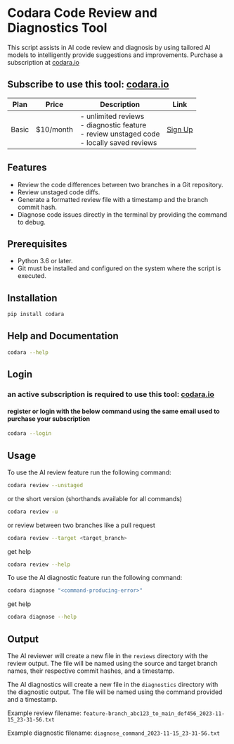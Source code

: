 # Codara Code Review and Diagnostics Tool

This script assists in AI code review and diagnosis by using tailored AI models to intelligently provide suggestions and improvements. Purchase a subscription at [codara.io](https://codara.io)

## Subscribe to use this tool: [codara.io](https://codara.io)

| Plan      | Price     | Description                                                                                            | Link            |
|-----------|-----------|--------------------------------------------------------------------------------------------------------|-----------------|
| Basic     | $10/month | - unlimited reviews<br/> - diagnostic feature<br/> - review unstaged code<br/> - locally saved reviews | [Sign Up](https://www.paypal.com/webapps/billing/plans/subscribe?plan_id=P-2YR33470WV105614YMXX5QQI)     |

[//]: # (| Pro       | $30/month | Access to all basic features plus more.      | [Sign Up]&#40;#&#41;    |)

[//]: # (| Ultimate  | $60/month | All features from Pro, plus premium support. | [Sign Up]&#40;#&#41;    |)


## Features

- Review the code differences between two branches in a Git repository.
- Review unstaged code diffs.
- Generate a formatted review file with a timestamp and the branch commit hash.
- Diagnose code issues directly in the terminal by providing the command to debug.

## Prerequisites

- Python 3.6 or later.
- Git must be installed and configured on the system where the script is executed.

## Installation

```bash
pip install codara
```

## Help and Documentation
```bash
codara --help
```

## Login 
### an active subscription is required to use this tool: [codara.io](https://codara.io)
#### register or login with the below command using the same email used to purchase your subscription
```bash
codara --login
```

## Usage

To use the AI review feature run the following command:

```bash
codara review --unstaged
```
or the short version (shorthands available for all commands)
```bash
codara review -u
```

or review between two branches like a pull request

```bash
codara review --target <target_branch>
```

get help
```bash
codara review --help
```

To use the AI diagnostic feature run the following command:

```bash
codara diagnose "<command-producing-error>"
```
get help
```bash
codara diagnose --help
```

## Output

The AI reviewer will create a new file in the `reviews` directory with the review output. The file will be named using the source and target branch names, their respective commit hashes, and a timestamp.

The AI diagnostics will create a new file in the `diagnostics` directory with the diagnostic output. The file will be named using the command provided and a timestamp.

Example review filename: `feature-branch_abc123_to_main_def456_2023-11-15_23-31-56.txt`

Example diagnostic filename: `diagnose_command_2023-11-15_23-31-56.txt`
